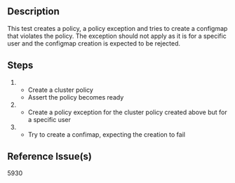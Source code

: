 ## Description

This test creates a policy, a policy exception and tries to create a configmap that violates the policy.
The exception should not apply as it is for a specific user and the configmap creation is expected to be rejected.

## Steps

1.  - Create a cluster policy
    - Assert the policy becomes ready
1.  - Create a policy exception for the cluster policy created above but for a specific user
1.  - Try to create a confimap, expecting the creation to fail

## Reference Issue(s)

5930
